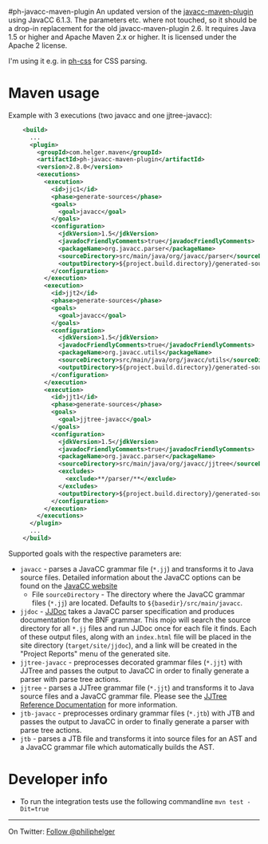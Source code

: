 #ph-javacc-maven-plugin
An updated version of the [javacc-maven-plugin](https://github.com/mojohaus/javacc-maven-plugin) using JavaCC 6.1.3.
The parameters etc. where not touched, so it should be a drop-in replacement for the old javacc-maven-plugin 2.6.
It requires Java 1.5 or higher and Apache Maven 2.x or higher. It is licensed under the Apache 2 license.

I'm using it e.g. in [ph-css](https://github.com/phax/ph-css) for CSS parsing.

# Maven usage
Example with 3 executions (two javacc and one jjtree-javacc):

```xml
    <build>
      ...
      <plugin>
        <groupId>com.helger.maven</groupId>
        <artifactId>ph-javacc-maven-plugin</artifactId>
        <version>2.8.0</version>
        <executions>
          <execution>
            <id>jjc1</id>
            <phase>generate-sources</phase>
            <goals>
              <goal>javacc</goal>
            </goals>
            <configuration>
              <jdkVersion>1.5</jdkVersion>
              <javadocFriendlyComments>true</javadocFriendlyComments>
              <packageName>org.javacc.parser</packageName>
              <sourceDirectory>src/main/java/org/javacc/parser</sourceDirectory>
              <outputDirectory>${project.build.directory}/generated-sources/javacc1</outputDirectory>
            </configuration>
          </execution>
          <execution>
            <id>jjt2</id>
            <phase>generate-sources</phase>
            <goals>
              <goal>javacc</goal>
            </goals>
            <configuration>
              <jdkVersion>1.5</jdkVersion>
              <javadocFriendlyComments>true</javadocFriendlyComments>
              <packageName>org.javacc.utils</packageName>
              <sourceDirectory>src/main/java/org/javacc/utils</sourceDirectory>
              <outputDirectory>${project.build.directory}/generated-sources/javacc2</outputDirectory>
            </configuration>
          </execution>
          <execution>
            <id>jjt1</id>
            <phase>generate-sources</phase>
            <goals>
              <goal>jjtree-javacc</goal>
            </goals>
            <configuration>
              <jdkVersion>1.5</jdkVersion>
              <javadocFriendlyComments>true</javadocFriendlyComments>
              <packageName>org.javacc.parser</packageName>
              <sourceDirectory>src/main/java/org/javacc/jjtree</sourceDirectory>
              <excludes>
                <exclude>**/parser/**</exclude>
              </excludes>
              <outputDirectory>${project.build.directory}/generated-sources/jjtree1</outputDirectory>
            </configuration>
          </execution>
        </executions>
      </plugin>
      ...
    </build>
```

Supported goals with the respective parameters are:
  * `javacc` - parses a JavaCC grammar file (`*.jj`) and transforms it to Java source files. Detailed information about the JavaCC options can be found on the [JavaCC website](https://javacc.dev.java.net/)
    * File `sourceDirectory` - The directory where the JavaCC grammar files (`*.jj`) are located.
      Defaults to `${basedir}/src/main/javacc`.
  * `jjdoc` - [JJDoc](https://javacc.dev.java.net/doc/JJDoc.html) takes a JavaCC parser specification and produces documentation for the BNF grammar. This mojo will search the source directory for all `*.jj` files and run JJDoc once for each file it finds. Each of these output files, along with an `index.html` file will be placed in the site directory (`target/site/jjdoc`), and a link will be created in the "Project Reports" menu of the generated site.
  * `jjtree-javacc` - preprocesses decorated grammar files (`*.jjt`) with JJTree and passes the output to JavaCC in order to finally generate a parser with parse tree actions.
  * `jjtree` -  parses a JJTree grammar file (`*.jjt`) and transforms it to Java source files and a JavaCC grammar file. Please see the [JJTree Reference Documentation](https://javacc.dev.java.net/doc/JJTree.html) for more information.
  * `jtb-javacc` - preprocesses ordinary grammar files (`*.jtb`) with JTB and passes the output to JavaCC in order to finally generate a parser with parse tree actions.
  * `jtb` - parses a JTB file and transforms it into source files for an AST and a JavaCC grammar file which automatically builds the AST.

# Developer info

  * To run the integration tests use the following commandline `mvn test -Dit=true`

---

On Twitter: <a href="https://twitter.com/philiphelger">Follow @philiphelger</a>
  